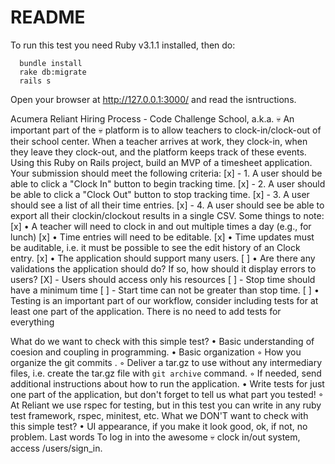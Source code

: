 # README

To run this test you need Ruby v3.1.1 installed, then do:

```
  bundle install
  rake db:migrate
  rails s
```

Open your browser at http://127.0.0.1:3000/ and read the isntructions.


Acumera Reliant Hiring Process - Code Challenge
School, a.k.a. 💀️
An important part of the 💀️ platform is to allow teachers to clock-in/clock-out of their school center. When a teacher arrives at work, they clock-in, when they leave they clock-out, and the platform keeps track of these events.
Using this Ruby on Rails project, build an MVP of a timesheet application.
Your submission should meet the following criteria:
  [x] - 1. A user should be able to click a "Clock In" button to begin tracking time. 
  [x] - 2. A user should be able to click a "Clock Out" button to stop tracking time. 
  [x] - 3. A user should see a list of all their time entries. 
  [x] - 4. A user should see be able to export all their clockin/clockout results in a single CSV. 
Some things to note:
  [x] • A teacher will need to clock in and out multiple times a day (e.g., for lunch) 
  [x] • Time entries will need to be editable. 
  [x] • Time updates must be auditable, i.e. it must be possible to see the edit history of an Clock entry. 
  [x] • The application should support many users. 
  [ ] • Are there any validations the application should do? If so, how should it display errors to users?
    [X] - Users should access only his resources
    [ ] - Stop time should have a minimum time
    [ ] - Start time can not be greater than stop time. 
  [ ] • Testing is an important part of our workflow️, consider including tests for at least one part of the application. There is no need to add tests for everything 

What do we want to check with this simple test?
    • Basic understanding of coesion and coupling in programming. 
    • Basic organization 
        ◦ How you organize the git commits .
        ◦ Deliver a tar.gz to use without any intermediary files, i.e. create the tar.gz file with `git archive` command. 
        ◦ If needed, send additional instructions about how to run the application. 
    • Write tests for just one part of the application, but don't forget to tell us what part you tested! 
        ◦ At Reliant we use rspec for testing, but in this test you can write in any ruby test framework, rspec, minitest, etc. 
What we DON'T want to check with this simple test?
    • UI appearance, if you make it look good, ok, if not, no problem. 
Last words
To log in into the awesome 💀️ clock in/out system, access /users/sign_in. 	
	